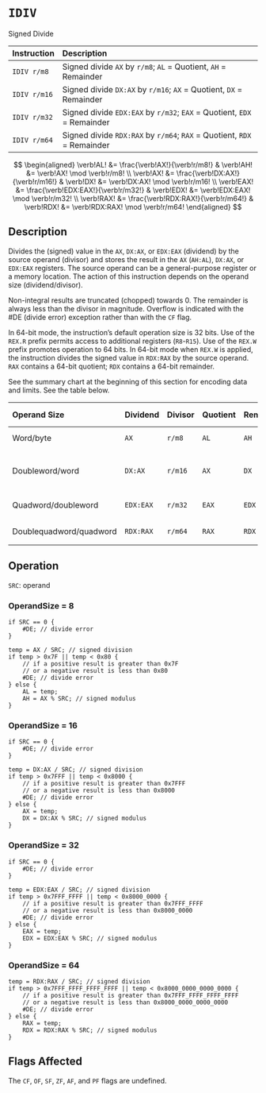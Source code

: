 # `IDIV`
Signed Divide

| Instruction  | Description                                                             |
| :----------- | :---------------------------------------------------------------------- |
| `IDIV r/m8`  | Signed divide `AX` by `r/m8`; `AL` = Quotient, `AH` = Remainder         |
| `IDIV r/m16` | Signed divide `DX:AX` by `r/m16`; `AX` = Quotient, `DX` = Remainder     |
| `IDIV r/m32` | Signed divide `EDX:EAX` by `r/m32`; `EAX` = Quotient, `EDX` = Remainder |
| `IDIV r/m64` | Signed divide `RDX:RAX` by `r/m64`; `RAX` = Quotient, `RDX` = Remainder |

$$
\begin{aligned}
\verb!AL! &= \frac{\verb!AX!}{\verb!r/m8!} & \verb!AH! &= \verb!AX! \mod \verb!r/m8! \\
\verb!AX! &= \frac{\verb!DX:AX!}{\verb!r/m16!} & \verb!DX! &= \verb!DX:AX! \mod \verb!r/m16! \\
\verb!EAX! &= \frac{\verb!EDX:EAX!}{\verb!r/m32!} & \verb!EDX! &= \verb!EDX:EAX! \mod \verb!r/m32! \\
\verb!RAX! &= \frac{\verb!RDX:RAX!}{\verb!r/m64!} & \verb!RDX! &= \verb!RDX:RAX! \mod \verb!r/m64!
\end{aligned}
$$

## Description
Divides the (signed) value in the `AX`, `DX:AX`, or `EDX:EAX` (dividend) by the source operand (divisor) and stores the result in the `AX` (`AH:AL`), `DX:AX`, or `EDX:EAX` registers. The source operand can be a general-purpose register or a memory location. The action of this instruction depends on the operand size (dividend/divisor).

Non-integral results are truncated (chopped) towards 0. The remainder is always less than the divisor in magnitude. Overflow is indicated with the #DE (divide error) exception rather than with the `CF` flag.

In 64-bit mode, the instruction’s default operation size is 32 bits. Use of the `REX.R` prefix permits access to additional registers (`R8`-`R15`). Use of the `REX.W` prefix promotes operation to 64 bits. In 64-bit mode when `REX.W` is applied, the instruction divides the signed value in `RDX:RAX` by the source operand. `RAX` contains a 64-bit quotient; `RDX` contains a 64-bit remainder.

See the summary chart at the beginning of this section for encoding data and limits. See the table below.

| Operand Size            | Dividend  | Divisor | Quotient | Remainder | Quotient Range               |
| :---------------------- | :-------- | :------ | :------- | :-------- | :--------------------------- |
| Word/byte               | `AX`      | `r/m8`  | `AL`     | `AH`      | $-128$ to $+127$             |
| Doubleword/word         | `DX:AX`   | `r/m16` | `AX`     | `DX`      | $-32,768$ to $+32,767$       |
| Quadword/doubleword     | `EDX:EAX` | `r/m32` | `EAX`    | `EDX`     | $-2^{31}$ to ${+2^{31} - 1}$ |
| Doublequadword/quadword | `RDX:RAX` | `r/m64` | `RAX`    | `RDX`     | $-2^{63}$ to ${+2^{63} - 1}$ |

## Operation
`SRC`: operand

### OperandSize = 8
```rust,ignore
if SRC == 0 {
    #DE; // divide error
}

temp = AX / SRC; // signed division
if temp > 0x7F || temp < 0x80 {
    // if a positive result is greater than 0x7F
    // or a negative result is less than 0x80
    #DE; // divide error
} else {
    AL = temp;
    AH = AX % SRC; // signed modulus
}
```

### OperandSize = 16
```rust,ignore
if SRC == 0 {
    #DE; // divide error
}

temp = DX:AX / SRC; // signed division
if temp > 0x7FFF || temp < 0x8000 {
    // if a positive result is greater than 0x7FFF
    // or a negative result is less than 0x8000
    #DE; // divide error
} else {
    AX = temp;
    DX = DX:AX % SRC; // signed modulus
}
```

### OperandSize = 32
```rust,ignore
if SRC == 0 {
    #DE; // divide error
}

temp = EDX:EAX / SRC; // signed division
if temp > 0x7FFF_FFFF || temp < 0x8000_0000 {
    // if a positive result is greater than 0x7FFF_FFFF
    // or a negative result is less than 0x8000_0000
    #DE; // divide error
} else {
    EAX = temp;
    EDX = EDX:EAX % SRC; // signed modulus
}
```

### OperandSize = 64
```rust,ignore
temp = RDX:RAX / SRC; // signed division
if temp > 0x7FFF_FFFF_FFFF_FFFF || temp < 0x8000_0000_0000_0000 {
    // if a positive result is greater than 0x7FFF_FFFF_FFFF_FFFF
    // or a negative result is less than 0x8000_0000_0000_0000
    #DE; // divide error
} else {
    RAX = temp;
    RDX = RDX:RAX % SRC; // signed modulus
}
```

## Flags Affected
The `CF`, `OF`, `SF`, `ZF`, `AF`, and `PF` flags are undefined.
